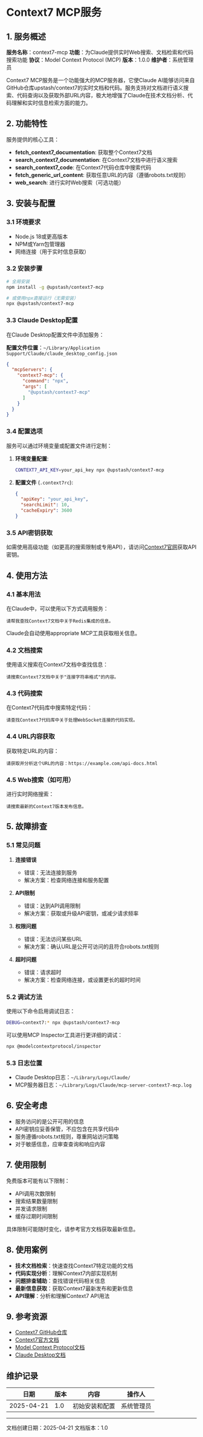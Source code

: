 # Context7 MCP服务

## 1. 服务概述

**服务名称**：context7-mcp
**功能**：为Claude提供实时Web搜索、文档检索和代码搜索功能
**协议**：Model Context Protocol (MCP)
**版本**：1.0.0
**维护者**：系统管理员

Context7 MCP服务是一个功能强大的MCP服务器，它使Claude AI能够访问来自GitHub仓库upstash/context7的实时文档和代码。服务支持对文档进行语义搜索、代码查询以及获取外部URL内容，极大地增强了Claude在技术文档分析、代码理解和实时信息检索方面的能力。

## 2. 功能特性

服务提供的核心工具：

- **fetch_context7_documentation**: 获取整个Context7文档
- **search_context7_documentation**: 在Context7文档中进行语义搜索
- **search_context7_code**: 在Context7代码仓库中搜索代码
- **fetch_generic_url_content**: 获取任意URL的内容（遵循robots.txt规则）
- **web_search**: 进行实时Web搜索（可选功能）

## 3. 安装与配置

### 3.1 环境要求

- Node.js 18或更高版本
- NPM或Yarn包管理器
- 网络连接（用于实时信息获取）

### 3.2 安装步骤

```bash
# 全局安装
npm install -g @upstash/context7-mcp

# 或使用npx直接运行（无需安装）
npx @upstash/context7-mcp
```

### 3.3 Claude Desktop配置

在Claude Desktop配置文件中添加服务：

**配置文件位置**：`~/Library/Application Support/Claude/claude_desktop_config.json`

```json
{
  "mcpServers": {
    "context7-mcp": {
      "command": "npx",
      "args": [
        "@upstash/context7-mcp"
      ]
    }
  }
}
```

### 3.4 配置选项

服务可以通过环境变量或配置文件进行定制：

1. **环境变量配置**:
   ```bash
   CONTEXT7_API_KEY=your_api_key npx @upstash/context7-mcp
   ```

2. **配置文件** (`.context7rc`):
   ```json
   {
     "apiKey": "your_api_key",
     "searchLimit": 10,
     "cacheExpiry": 3600
   }
   ```

### 3.5 API密钥获取

如需使用高级功能（如更高的搜索限制或专用API），请访问[Context7官网](https://context7.io)获取API密钥。

## 4. 使用方法

### 4.1 基本用法

在Claude中，可以使用以下方式调用服务：

```
请帮我查找Context7文档中关于Redis集成的信息。
```

Claude会自动使用appropriate MCP工具获取相关信息。

### 4.2 文档搜索

使用语义搜索在Context7文档中查找信息：

```
请搜索Context7文档中关于"连接字符串格式"的内容。
```

### 4.3 代码搜索

在Context7代码库中搜索特定代码：

```
请查找Context7代码库中关于处理WebSocket连接的代码实现。
```

### 4.4 URL内容获取

获取特定URL的内容：

```
请获取并分析这个URL的内容：https://example.com/api-docs.html
```

### 4.5 Web搜索（如可用）

进行实时网络搜索：

```
请搜索最新的Context7版本发布信息。
```

## 5. 故障排查

### 5.1 常见问题

1. **连接错误**
   - 错误：无法连接到服务
   - 解决方案：检查网络连接和服务配置

2. **API限制**
   - 错误：达到API调用限制
   - 解决方案：获取或升级API密钥，或减少请求频率

3. **权限问题**
   - 错误：无法访问某些URL
   - 解决方案：确认URL是公开可访问的且符合robots.txt规则

4. **超时问题**
   - 错误：请求超时
   - 解决方案：检查网络连接，或设置更长的超时时间

### 5.2 调试方法

使用以下命令启用调试日志：

```bash
DEBUG=context7:* npx @upstash/context7-mcp
```

可以使用MCP Inspector工具进行更详细的调试：

```bash
npx @modelcontextprotocol/inspector
```

### 5.3 日志位置

- Claude Desktop日志：`~/Library/Logs/Claude/`
- MCP服务器日志：`~/Library/Logs/Claude/mcp-server-context7-mcp.log`

## 6. 安全考虑

- 服务访问的是公开可用的信息
- API密钥应妥善保管，不应包含在共享代码中
- 服务遵循robots.txt规则，尊重网站访问策略
- 对于敏感信息，应审查查询和响应内容

## 7. 使用限制

免费版本可能有以下限制：
- API调用次数限制
- 搜索结果数量限制
- 并发请求限制
- 缓存过期时间限制

具体限制可能随时变化，请参考官方文档获取最新信息。

## 8. 使用案例

- **技术文档检索**：快速查找Context7特定功能的文档
- **代码实现分析**：理解Context7内部实现机制
- **问题排查辅助**：查找错误代码相关信息
- **最新信息获取**：获取Context7最新发布和更新信息
- **API理解**：分析和理解Context7 API用法

## 9. 参考资源

- [Context7 GitHub仓库](https://github.com/upstash/context7)
- [Context7官方文档](https://context7.io/docs)
- [Model Context Protocol文档](https://modelcontextprotocol.io/)
- [Claude Desktop文档](https://claude.ai/docs)

## 维护记录

| 日期 | 版本 | 内容 | 操作人 |
|------|------|------|--------|
| 2025-04-21 | 1.0 | 初始安装和配置 | 系统管理员 |

---

文档创建日期：2025-04-21
文档版本：1.0 